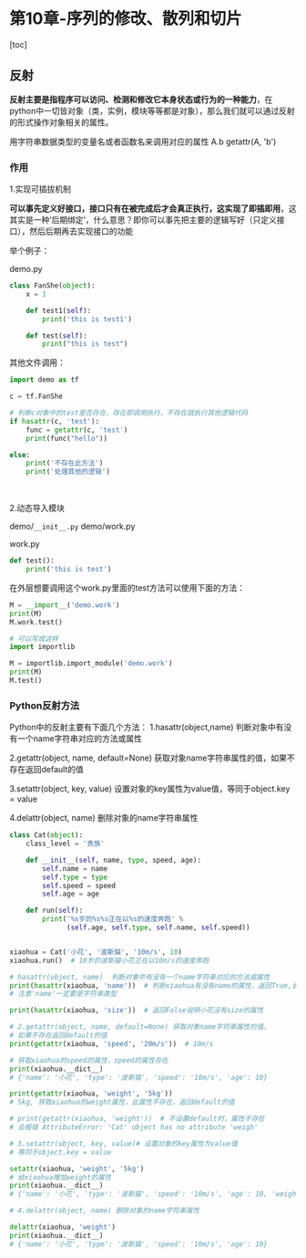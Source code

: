 # 第10章-序列的修改、散列和切片

[toc]


## 反射

**反射主要是指程序可以访问、检测和修改它本身状态或行为的一种能力**，在python中一切皆对象（类，实例，模块等等都是对象），那么我们就可以通过反射的形式操作对象相关的属性。

用字符串数据类型的变量名或者函数名来调用对应的属性
A.b  getattr(A, 'b')


### 作用

1.实现可插拔机制

**可以事先定义好接口，接口只有在被完成后才会真正执行，这实现了即插即用**，这其实是一种‘后期绑定’，什么意思？即你可以事先把主要的逻辑写好（只定义接口），然后后期再去实现接口的功能


举个例子：

demo.py
```python
class FanShe(object):
    x = 1

    def test1(self):
        print('this is test1')

    def test(self):
        print("this is test")

```


其他文件调用：
```python
import demo as tf

c = tf.FanShe

# 判断c对象中的test是否存在，存在即调用执行，不存在就执行其他逻辑代码
if hasattr(c, 'test'):
    func = getattr(c, 'test')
    print(func("hello"))

else:
    print('不存在此方法')
    print('处理其他的逻辑')
```


<br>

2.动态导入模块

demo/`__init__.py`
demo/work.py

work.py

```python
def test():
    print('this is test')
```

在外层想要调用这个work.py里面的test方法可以使用下面的方法：

```python
M = __import__('demo.work')
print(M)
M.work.test()

# 可以写成这样
import importlib

M = importlib.import_module('demo.work')
print(M)
M.test()

```




### Python反射方法

Python中的反射主要有下面几个方法：
1.hasattr(object,name) 
判断对象中有没有一个name字符串对应的方法或属性

2.getattr(object, name, default=None)
获取对象name字符串属性的值，如果不存在返回default的值


3.setattr(object, key, value) 
设置对象的key属性为value值，等同于object.key = value

4.delattr(object, name) 
删除对象的name字符串属性


```python
class Cat(object):
    class_level = '贵族'

    def __init__(self, name, type, speed, age):
        self.name = name
        self.type = type
        self.speed = speed
        self.age = age

    def run(self):
        print('%s岁的%s%s正在以%s的速度奔跑' %
              (self.age, self.type, self.name, self.speed))


xiaohua = Cat('小花', '波斯猫', '10m/s', 10)
xiaohua.run()  # 10岁的波斯猫小花正在以10m/s的速度奔跑

# hasattr(object, name)  判断对象中有没有一个name字符串对应的方法或属性
print(hasattr(xiaohua, 'name'))  # 判断xiaohua有没有name的属性，返回True,说明小花有name的属性，
# 注意'name'一定要是字符串类型

print(hasattr(xiaohua, 'size'))  # 返回False说明小花没有size的属性

# 2.getattr(object, name, default=None) 获取对象name字符串属性的值，
# 如果不存在返回default的值
print(getattr(xiaohua, 'speed', '20m/s'))  # 10m/s

# 获取xiaohua的speed的属性，speed的属性存在
print(xiaohua.__dict__)
# {'name': '小花', 'type': '波斯猫', 'speed': '10m/s', 'age': 10}

print(getattr(xiaohua, 'weight', '5kg'))
# 5kg, 获取xiaohua的weight属性，此属性不存在，返回default的值

# print(getattr(xiaohua, 'weight'))  # 不设置default时，属性不存在
# 会报错 AttributeError: 'Cat' object has no attribute 'weigh'

# 3.setattr(object, key, value)# 设置对象的key属性为value值
# 等同于object.key = value

setattr(xiaohua, 'weight', '5kg')
# 给xiaohua增加weight的属性
print(xiaohua.__dict__)
# {'name': '小花', 'type': '波斯猫', 'speed': '10m/s', 'age': 10, 'weight': '5kg'}

# 4.delattr(object, name) 删除对象的name字符串属性

delattr(xiaohua, 'weight')
print(xiaohua.__dict__)
# {'name': '小花', 'type': '波斯猫', 'speed': '10m/s', 'age': 10}
```